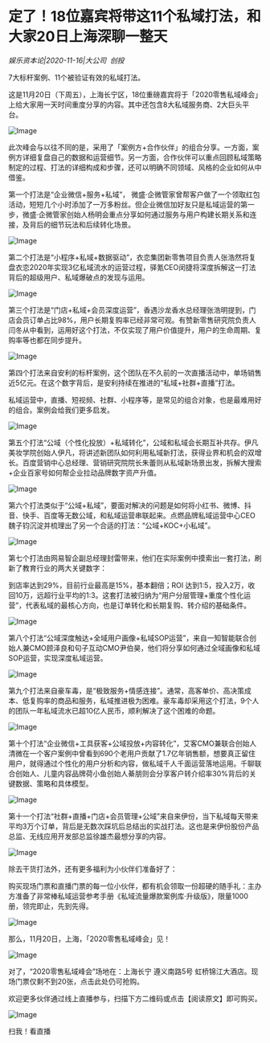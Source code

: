 # 定了！18位嘉宾将带这11个私域打法，和大家20日上海深聊一整天

*娱乐资本论|2020-11-16|大公司 
                                                创投*

7大标杆案例、11个被验证有效的私域打法。

这是11月20日（下周五），上海长宁区，18位重磅嘉宾将于「2020零售私域峰会」上给大家用一天时间重度分享的内容。其中还包含8大私域服务商、2大巨头平台。

![Image](https://p26-tt.byteimg.com/origin/pgc-image/a7e8c964c3e647148c334e18ac5c6bc3)

此次峰会与以往不同的是，采用了「案例方+合作伙伴」的组合分享。一方面，案例方详细复盘自己的数据和运营细节。另一方面，合作伙伴可以重点回顾私域策略制定的过程、打法的详细构成和步骤，还可以明确不同领域、风格的企业如何从中借鉴。

第一个打法是“企业微信+服务+私域”， 微盛·企微管家曾帮客户做了一个领取红包活动，短短几个小时添加了一万多粉丝。但企业微信加好友只是私域运营的第一步，微盛·企微管家创始人杨明会重点分享如何通过服务与用户构建长期关系和连接，及背后的细节玩法和后续转化场景。

![Image](https://p1-tt-ipv6.byteimg.com/origin/pgc-image/0002eaa6f59147479fb28fea5623b85f)

第二个打法是“小程序+私域+数据驱动”，衣恋集团新零售项目负责人张浩然将复盘衣恋2020年实现3亿私域流水的运营过程，驿氪CEO闵捷将深度拆解这一打法背后的超级用户、私域爆破点的发现与运用。

![Image](https://p6-tt-ipv6.byteimg.com/origin/pgc-image/068aa293dfe54bf78fa446c727945540)

第三个打法是“门店+私域+会员深度运营”，香遇沙龙香水总经理张浩明提到，门店会员订单占比98%，用户长期复购率已经非常可观。有赞新零售研究院负责人闫冬从中看到，运用好这个打法，不仅实现了用户价值提升，用户的生命周期、复购率等也都在同步提升。

![Image](https://p1-tt-ipv6.byteimg.com/origin/pgc-image/b53b91163d764f818b902032d111d5a8)

第四个打法来自安利的标杆案例，这个团队在不久前的一次直播活动中，单场销售近5亿元。在这个数字背后，是安利持续在推进的“私域+社群+直播”打法。

私域运营中，直播、短视频、社群、小程序等，是常见的组合对象，也是最难用好的组合。案例会给我们更多启发。

![Image](https://p6-tt-ipv6.byteimg.com/origin/pgc-image/b8e879c1d89c4aa58fbfa8a7102c68d2)

第五个打法“公域（个性化投放）+私域转化”，公域和私域会长期互补共存。伊凡美妆学院创始人伊凡，将讲述新团队如何利用私域新打法，获得业界和机会的双增长。百度营销中心总经理、营销研究院院长朱蕾则从私域新场景出发，拆解大搜索+企业百家号如何帮企业拉动品牌数字资产升值。

![Image](https://p6-tt-ipv6.byteimg.com/origin/pgc-image/e07c54080ce1469090607e2a8aa57ff2)

第六个打法类似于“公域+私域”，要面对解决的问题是如何将小红书、微博、抖音、快手、百度等无数公域，和私域运营串联起来。点燃品牌私域运营中心CEO魏子钧沉淀并梳理出了另一个合适的打法：“公域+KOC+小私域”。

![Image](https://p26-tt.byteimg.com/origin/pgc-image/2c77e0972efe40aeb333cc1e568168c4)

第七个打法由网易智企副总经理封雷带来，他们在实际案例中摸索出一套打法，刷新了教育行业的两大关键数字：

到店率达到29%，目前行业最高是15%，基本翻倍；ROI 达到1:5，投入2万，收回10万，远超行业平均的1:3。这套打法被归纳为“用户分层管理+重度个性化运营”，代表私域的最核心方向，也是订单转化和长期复购、转介绍的基础条件。

![Image](https://p6-tt-ipv6.byteimg.com/origin/pgc-image/6f0087baad994025bd37cafa7205bd11)

第八个打法“公域深度触达+全域用户画像+私域SOP运营”，来自一知智能联合创始人兼CMO顾泽良和句子互动CMO尹伯昊，他们将分享如何通过全域画像和私域SOP运营，实现深度私域运营。

![Image](https://p6-tt-ipv6.byteimg.com/origin/pgc-image/1e2bbd1f24c044d1a80c71eacb5dc819)

第九个打法来自豪车毒，是“极致服务+情感连接”。通常，高客单价、高决策成本、低复购率的商品和服务，私域推进极为困难。豪车毒却采用这个打法，9个人的团队一年私域流水已超10亿人民币，顺利解决了这个困难的命题。

![Image](https://p6-tt-ipv6.byteimg.com/origin/pgc-image/36c609d2b8364a07b6a1e199afad392f)

第十个打法“企业微信+工具获客+公域投放+内容转化”，艾客CMO兼联合创始人清微在一个客户案例中曾看到690个老用户贡献了1.7亿年销售额，想要真正留住用户，就得通过个性化的用户分析和内容，做私域千人千面运营落地运用。千聊联合创始人、儿童内容品牌荷小鱼创始人綦朋则会分享客户转介绍率30%背后的关键数据、策略和具体模型。

![Image](https://p26-tt.byteimg.com/origin/pgc-image/f0e47442adf94384b22541ae78a9260d)

第十一个打法“社群+直播+门店+会员管理+公域”来自来伊份，当下私域每天带来平均3万个订单，背后是无数次踩坑后总结出的实战打法。这也是来伊份股份产品总监、无线应用开发部总监徐雄杰最想分享的内容。

![Image](https://p26-tt.byteimg.com/origin/pgc-image/d651c07fa6bd423c86fa1f8d4eb37508)

除去干货打法外，还有更多福利为小伙伴们准备好了：

购买现场门票和直播门票的每一位小伙伴，都有机会领取一份超硬的随手礼：主办方准备了非常棒私域运营参考手册《私域流量爆款案例库·升级版》，限量1000册，领完即止，先到先得。

![Image](https://p1-tt-ipv6.byteimg.com/origin/pgc-image/f461b59c2fcc485288f53f07131cb823)

那么，11月20日，上海，「2020零售私域峰会」见！

![Image](https://p6-tt-ipv6.byteimg.com/origin/pgc-image/f7be92c4c7bf42ac8874768688885686)

对了，“2020零售私域峰会”场地在：上海长宁 遵义南路5号 虹桥锦江大酒店。现场门票仅剩不到20张，点击此处仍可抢购。

欢迎更多伙伴通过线上直播参与，扫描下方二维码或点击【阅读原文】即可购买。

![Image](https://p1.pstatp.com/origin/pgc-image/a9c60fc4b6c146ddaa26713539cf9997)

扫我！看直播

